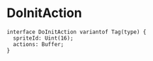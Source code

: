 # DoInitAction

```
interface DoInitAction variantof Tag(type) {
  spriteId: Uint(16);
  actions: Buffer;
}
```
